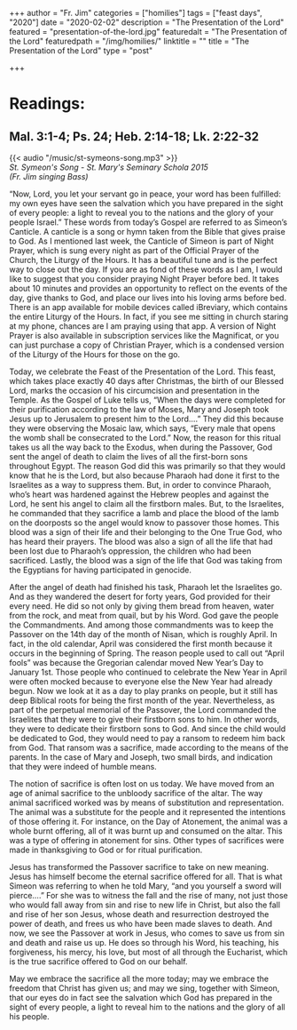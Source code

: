 +++
author = "Fr. Jim"
categories = ["homilies"]
tags = ["feast days", "2020"]
date = "2020-02-02"
description = "The Presentation of the Lord"
featured = "presentation-of-the-lord.jpg"
featuredalt = "The Presentation of the Lord"
featuredpath = "/img/homilies/"
linktitle = ""
title = "The Presentation of the Lord"
type = "post"

+++

# Readings:
## Mal. 3:1-4; Ps. 24; Heb. 2:14-18; Lk. 2:22-32

{{< audio "/music/st-symeons-song.mp3" >}}  
*St. Symeon's Song - St. Mary's Seminary Schola 2015*  
*(Fr. Jim singing Bass)*

“Now, Lord, you let your servant go in peace, your word has been fulfilled: my own eyes have seen the salvation which you have prepared in the sight of every people: a light to reveal you to the nations and the glory of your people Israel.” These words from today’s Gospel are referred to as Simeon’s Canticle. A canticle is a song or hymn taken from the Bible that gives praise to God. As I mentioned last week, the Canticle of Simeon is part of Night Prayer, which is sung every night as part of the Official Prayer of the Church, the Liturgy of the Hours. It has a beautiful tune and is the perfect way to close out the day. If you are as fond of these words as I am, I would like to suggest that you consider praying Night Prayer before bed. It takes about 10 minutes and provides an opportunity to reflect on the events of the day, give thanks to God, and place our lives into his loving arms before bed. There is an app available for mobile devices called iBreviary, which contains the entire Liturgy of the Hours. In fact, if you see me sitting in church staring at my phone, chances are I am praying using that app. A version of Night Prayer is also available in subscription services like the Magnificat, or you can just purchase a copy of Christian Prayer, which is a condensed version of the Liturgy of the Hours for those on the go.

Today, we celebrate the Feast of the Presentation of the Lord. This feast, which takes place exactly 40 days after Christmas, the birth of our Blessed Lord, marks the occasion of his circumcision and presentation in the Temple. As the Gospel of Luke tells us, “When the days were completed for their purification according to the law of Moses, Mary and Joseph took Jesus up to Jerusalem to present him to the Lord….”  They did this because they were observing the Mosaic law, which says, “Every male that opens the womb shall be consecrated to the Lord.” Now, the reason for this ritual takes us all the way back to the Exodus, when during the Passover, God sent the angel of death to claim the lives of all the first-born sons throughout Egypt. The reason God did this was primarily so that they would know that he is the Lord, but also because Pharaoh had done it first to the Israelites as a way to suppress them. But, in order to convince Pharaoh, who’s heart was hardened against the Hebrew peoples and against the Lord, he sent his angel to claim all the firstborn males. But, to the Israelites, he commanded that they sacrifice a lamb and place the blood of the lamb on the doorposts so the angel would know to passover those homes. This blood was a sign of their life and their belonging to the One True God, who has heard their prayers. The blood was also a sign of all the life that had been lost due to Pharaoh’s oppression, the children who had been sacrificed. Lastly, the blood was a sign of the life that God was taking from the Egyptians for having participated in genocide.

After the angel of death had finished his task, Pharaoh let the Israelites go. And as they wandered the desert for forty years, God provided for their every need. He did so not only by giving them bread from heaven, water from the rock, and meat from quail, but by his Word. God gave the people the Commandments. And among those commandments was to keep the Passover on the 14th day of the month of Nisan, which is roughly April. In fact, in the old calendar, April was considered the first month because it occurs in the beginning of Spring. The reason people used to call out “April fools” was because the Gregorian calendar moved New Year’s Day to January 1st. Those people who continued to celebrate the New Year in April were often mocked because to everyone else the New Year had already begun. Now we look at it as a day to play pranks on people, but it still has deep Biblical roots for being the first month of the year. Nevertheless, as part of the perpetual memorial of the Passover, the Lord commanded the Israelites that they were to give their firstborn sons to him. In other words, they were to dedicate their firstborn sons to God. And since the child would be dedicated to God, they would need to pay a ransom to redeem him back from God. That ransom was a sacrifice, made according to the means of the parents. In the case of Mary and Joseph, two small birds, and indication that they were indeed of humble means.

The notion of sacrifice is often lost on us today. We have moved from an age of animal sacrifice to the unbloody sacrifice of the altar. The way animal sacrificed worked was by means of substitution and representation. The animal was a substitute for the people and it represented the intentions of those offering it. For instance, on the Day of Atonement, the animal was a whole burnt offering, all of it was burnt up and consumed on the altar. This was a type of offering in atonement for sins. Other types of sacrifices were made in thanksgiving to God or for ritual purification.

Jesus has transformed the Passover sacrifice to take on new meaning. Jesus has himself become the eternal sacrifice offered for all. That is what Simeon was referring to when he told Mary, “and you yourself a sword will pierce….” For she was to witness the fall and the rise of many, not just those who would fall away from sin and rise to new life in Christ, but also the fall and rise of her son Jesus, whose death and resurrection destroyed the power of death, and frees us who have been made slaves to death. And now, we see the Passover at work in Jesus, who comes to save us from sin and death and raise us up. He does so through his Word, his teaching, his forgiveness, his mercy, his love, but most of all through the Eucharist, which is the true sacrifice offered to God on our behalf.

May we embrace the sacrifice all the more today; may we embrace the freedom that Christ has given us; and may we sing, together with Simeon, that our eyes do in fact see the salvation which God has prepared in the sight of every people, a light to reveal him to the nations and the glory of all his people.